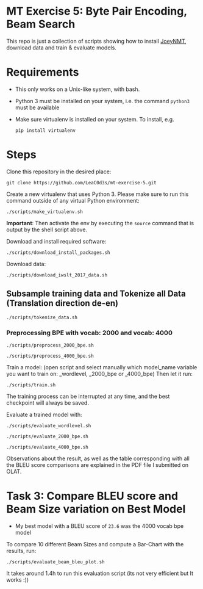 # MT Exercise 5: Byte Pair Encoding, Beam Search

This repo is just a collection of scripts showing how to install [JoeyNMT](https://github.com/joeynmt/joeynmt), download
data and train & evaluate models.

# Requirements

- This only works on a Unix-like system, with bash.
- Python 3 must be installed on your system, i.e. the command `python3` must be available
- Make sure virtualenv is installed on your system. To install, e.g.

    `pip install virtualenv`

# Steps

Clone this repository in the desired place:

    git clone https://github.com/LeaC0d3s/mt-exercise-5.git

Create a new virtualenv that uses Python 3. Please make sure to run this command outside of any virtual Python environment:

    ./scripts/make_virtualenv.sh

**Important**: Then activate the env by executing the `source` command that is output by the shell script above.

Download and install required software:

    ./scripts/download_install_packages.sh

Download data:

    ./scripts/download_iwslt_2017_data.sh

## Subsample training data and Tokenize all Data (Translation direction de-en)

    ./scripts/tokenize_data.sh
    
### Preprocessing BPE with vocab: 2000 and vocab: 4000

    ./scripts/preprocess_2000_bpe.sh
    
    ./scripts/preprocess_4000_bpe.sh

Train a model: (open script and select manually which model_name variable you want to train on: _wordlevel, _2000_bpe or _4000_bpe) Then let it run:

    ./scripts/train.sh

The training process can be interrupted at any time, and the best checkpoint will always be saved.

Evaluate a trained model with:

    ./scripts/evaluate_wordlevel.sh
    
    ./scripts/evaluate_2000_bpe.sh
    
    ./scripts/evaluate_4000_bpe.sh
    
Observations about the result, as well as the table corresponding with all the BLEU score comparisons are explained in the PDF file I submitted on OLAT.
    

# Task 3: Compare BLEU score and Beam Size variation on Best Model
- My best model with a BLEU score of `23.6` was the 4000 vocab bpe model

To compare 10 different Beam Sizes and compute a Bar-Chart with the results, run:

    ./scripts/evaluate_beam_bleu_plot.sh
    
It takes around 1.4h to run this evaluation script (its not very efficient but It works :))
